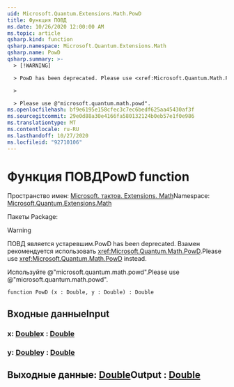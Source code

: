 ```yaml
---
uid: Microsoft.Quantum.Extensions.Math.PowD
title: Функция ПОВД
ms.date: 10/26/2020 12:00:00 AM
ms.topic: article
qsharp.kind: function
qsharp.namespace: Microsoft.Quantum.Extensions.Math
qsharp.name: PowD
qsharp.summary: >-
  > [!WARNING]

  > PowD has been deprecated. Please use <xref:Microsoft.Quantum.Math.PowD> instead.

  >

  > Please use @"microsoft.quantum.math.powd".
ms.openlocfilehash: bf9e6195e158cfec3c7ec6bedf625aa45430af3f
ms.sourcegitcommit: 29e0d88a30e4166fa580132124b0eb57e1f0e986
ms.translationtype: MT
ms.contentlocale: ru-RU
ms.lasthandoff: 10/27/2020
ms.locfileid: "92710106"
---
```

# <a name="powd-function"></a><span data-ttu-id="427ba-102">Функция ПОВД</span><span class="sxs-lookup"><span data-stu-id="427ba-102">PowD function</span></span>

<span data-ttu-id="427ba-103">Пространство имен: [Microsoft. тактов. Extensions. Math](xref:Microsoft.Quantum.Extensions.Math)</span><span class="sxs-lookup"><span data-stu-id="427ba-103">Namespace: [Microsoft.Quantum.Extensions.Math](xref:Microsoft.Quantum.Extensions.Math)</span></span>

<span data-ttu-id="427ba-104">Пакеты [](https://nuget.org/packages/)</span><span class="sxs-lookup"><span data-stu-id="427ba-104">Package: [](https://nuget.org/packages/)</span></span>


> [!WARNING]
> <span data-ttu-id="427ba-105">ПОВД является устаревшим.</span><span class="sxs-lookup"><span data-stu-id="427ba-105">PowD has been deprecated.</span></span> <span data-ttu-id="427ba-106">Взамен рекомендуется использовать <xref:Microsoft.Quantum.Math.PowD>.</span><span class="sxs-lookup"><span data-stu-id="427ba-106">Please use <xref:Microsoft.Quantum.Math.PowD> instead.</span></span>
>
> <span data-ttu-id="427ba-107">Используйте @"microsoft.quantum.math.powd".</span><span class="sxs-lookup"><span data-stu-id="427ba-107">Please use @"microsoft.quantum.math.powd".</span></span>



```qsharp
function PowD (x : Double, y : Double) : Double
```


## <a name="input"></a><span data-ttu-id="427ba-108">Входные данные</span><span class="sxs-lookup"><span data-stu-id="427ba-108">Input</span></span>

### <a name="x--double"></a><span data-ttu-id="427ba-109">x: [Double](xref:microsoft.quantum.lang-ref.double)</span><span class="sxs-lookup"><span data-stu-id="427ba-109">x : [Double](xref:microsoft.quantum.lang-ref.double)</span></span>




### <a name="y--double"></a><span data-ttu-id="427ba-110">y: [Double](xref:microsoft.quantum.lang-ref.double)</span><span class="sxs-lookup"><span data-stu-id="427ba-110">y : [Double](xref:microsoft.quantum.lang-ref.double)</span></span>





## <a name="output--double"></a><span data-ttu-id="427ba-111">Выходные данные: [Double](xref:microsoft.quantum.lang-ref.double)</span><span class="sxs-lookup"><span data-stu-id="427ba-111">Output : [Double](xref:microsoft.quantum.lang-ref.double)</span></span>

